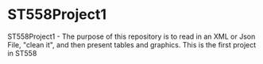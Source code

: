 # ST558Project1
ST558Project1 - The purpose of this repository is to read in an XML or Json File, "clean it", and then present tables and graphics. This is the first project in ST558
